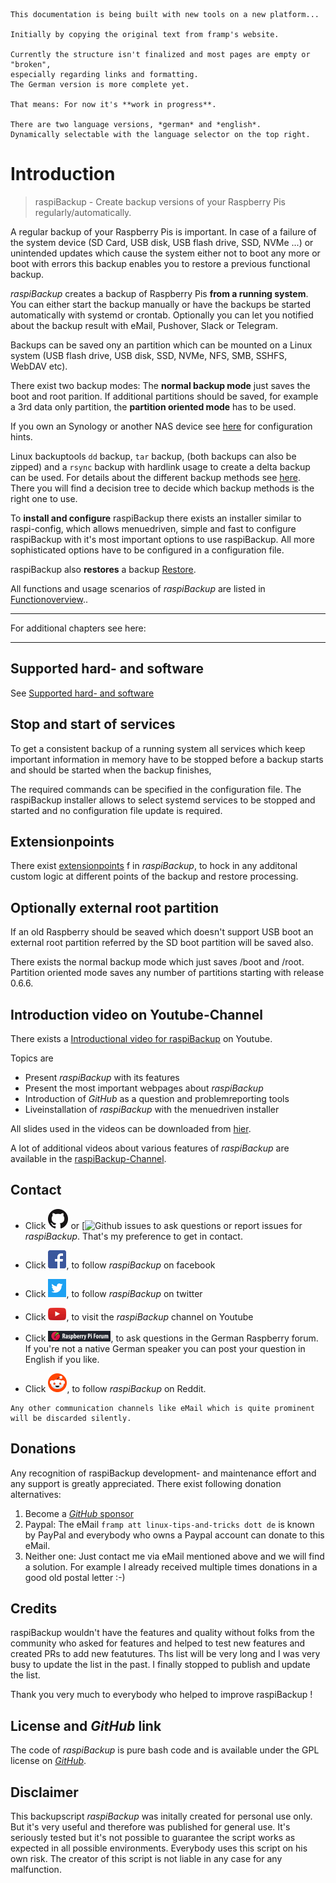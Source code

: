 
``` admonish info title="Work in progress"
This documentation is being built with new tools on a new platform...

Initially by copying the original text from framp's website.

Currently the structure isn't finalized and most pages are empty or "broken",
especially regarding links and formatting.
The German version is more complete yet.

That means: For now it's **work in progress**.

There are two language versions, *german* and *english*.
Dynamically selectable with the language selector on the top right.
```

# Introduction

> raspiBackup - Create backup versions of your Raspberry Pis regularly/automatically.

A regular backup of your Raspberry Pis is important. In case of a failure of the system device
(SD Card, USB disk, USB flash drive, SSD, NVMe ...) or unintended updates which cause the system either
not to boot any more or boot with errors this backup enables you to restore a previous functional backup.

*raspiBackup* creates a backup of Raspberry Pis **from a running system**.
You can either start the backup manually or have the backups be started automatically with systemd or crontab.
Optionally you can let you notified about the backup result with eMail, Pushover, Slack or Telegram.

Backups can be saved ony an partition which can be mounted on a Linux system
(USB flash drive, USB disk, SSD, NVMe, NFS, SMB, SSHFS, WebDAV etc).

There exist two backup modes: The **normal backup mode** just saves the boot and root parition. If additional partitions should be saved, for example a 3rd data only partition, the **partition oriented mode** has to be used.

If you own an Synology or another NAS device see [here](backup-targets.md) for configuration hints.

Linux backuptools `dd` backup, `tar` backup, (both backups can also be zipped) and a `rsync` backup
with hardlink usage to create a delta backup can be used.
For details about the different backup methods see [here](backup-types.md).
There you will find a decision tree to decide which backup methods is the right one to use.

To **install and configure** raspiBackup there exists an installer similar to raspi-config, which allows menuedriven, simple and fast to configure raspiBackup with it's most important options to use raspiBackup.
All more sophisticated options have to be configured in a configuration file.

raspiBackup also **restores** a backup [Restore](restore.md).

All functions and usage scenarios of *raspiBackup* are listed in
[Functionoverview](function-overview.md)..

---

For additional chapters see here:

<!-- toc -->

---

## Supported hard- and software

See [Supported hard- and software](supported-hardware-and-software.md)

## Stop and start of services

To get a consistent backup of a running system all services which keep important information in memory have to be stopped before a backup starts and should be started when the backup finishes,

The required commands can be specified in the configuration file. The raspiBackup installer allows to select systemd services to be stopped and started and no configuration file update is required.

## Extensionpoints

There exist [extensionpoints](hooks-for-own-scripts.md) f in *raspiBackup*, to hock in any additonal custom logic at different points of the backup and restore processing.

## Optionally external root partition

If an old Raspberry should be seaved which doesn't support USB boot an external root partition referred by
the SD boot partition will be saved also.

There exists the normal backup mode which just saves
/boot and /root. Partition oriented mode saves any number of partitions starting with release 0.6.6.

## Introduction video on Youtube-Channel

There exists a [Introductional video for raspiBackup](https://youtu.be/PuK_FNK674s) on Youtube.

Topics are

  * Present *raspiBackup* with its features
  * Present the most important webpages about *raspiBackup*
  * Introduction of *GitHub* as a question and problemreporting tools
  * Liveinstallation of *raspiBackup* with the menuedriven installer

All slides used in the videos can be downloaded from [hier](https://www.linux-tips-and-tricks.de/de/downloads/raspibackup-de-pdf/download).

A lot of additional videos about various features of *raspiBackup* are available in the [raspiBackup-Channel](https://www.youtube.com/@raspiBackup).

<a name="kontakt"></a>
## Contact

* Click [![Github questions](images/icons/GitHub-Mark-32px.png)](https://github.com/framps/raspiBackup/discussions)
or [![Github issues](https://github.com/framps/raspiBackup/issues)
   to ask questions or report issues for *raspiBackup*.
   That's my preference to get in contact.

* Click [![Facebook](images/icons/FB-f-Logo__blue_29.png)](https://www.facebook.com/raspiBackup/),
  to follow *raspiBackup* on facebook

* Click [![Twitter](images/icons/Twitter-f-Logo__blue_29.png)](https://www.twitter.com/linuxframp),
  to follow *raspiBackup* on twitter

* Click [![Youtube](images/icons/Youtube.png)](https://www.youtube.com/channel/UCnFHtfMXVpWy6mzMazqyINg),
  to visit the *raspiBackup* channel on Youtube

* Click [![RaspberryForum](images/icons/RaspberryForumSmall.png)](https://forum-raspberrypi.de/forum/board/153-backup/),
  to ask questions in the German Raspberry forum. If you're not a native German speaker you can post your question in English if you like.

* Click [![Reddit](images/icons/reddit-icon.png)](https://www.reddit.com/r/raspiBackup/),
  to follow *raspiBackup* on Reddit.

``` admonish info title="Hinweis"
Any other communication channels like eMail which is quite prominent will be discarded silently.
```

## Donations

Any recognition of raspiBackup development- and maintenance effort and any support is greatly appreciated. There exist following donation alternatives:

1) Become a [*GitHub* sponsor](https://github.com/sponsors/framps)
2) Paypal: The eMail `framp att linux-tips-and-tricks dott de` is known by PayPal and everybody who owns a Paypal account can donate to this eMail.
3) Neither one: Just contact me via eMail mentioned above and we will find a solution. For example I already received multiple times donations in a good old postal letter :-)

## Credits

raspiBackup wouldn't have the features and quality without folks from the community who asked for features and helped to test new features
and created PRs to add new featutures. Ths list will be very long and I was very busy to update the list in the past. I finally stopped to publish and update the list.

Thank you very much to everybody who helped to improve raspiBackup !

## License and *GitHub* link

The code of *raspiBackup* is pure bash code and is available under the GPL license on [*GitHub*](https://github.com/framps/raspiBackup).

## Disclaimer

This backupscript *raspiBackup* was initally created for personal use only.
But it's very useful and therefore was published for general use.
It's seriously tested but it's not possible to guarantee the script works as expected in all possible environments.
Everybody uses this script on his own risk. The creator of this script is not liable in any case for any malfunction.

[.de]: ../../de/src/introduction.md
[.source]: https://www.linux-tips-and-tricks.de/en/backup
[.source]: https://www.linux-tips-and-tricks.de/de/raspibackup
[.source]: https://linux-tips-and-tricks.de/de/trinkgeld
[.status]: rst
